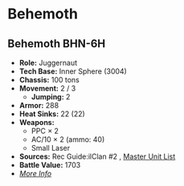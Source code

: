 # Behemoth 

## Behemoth BHN-6H 

- **Role:** Juggernaut 
- **Tech Base:** Inner Sphere (3004) 
- **Chassis:** 100 tons 
- **Movement:** 2 / 3 
  - **Jumping:** 2 
- **Armor:** 288 
- **Heat Sinks:** 22 (22) 
- **Weapons:** 
  - PPC × 2 
  - AC/10 × 2 (ammo: 40) 
  - Small Laser 
- **Sources:** Rec Guide:ilClan #2 , [Master Unit List](http://masterunitlist.info/Unit/Details/8301) 
- **Battle Value:** 1703 
- [*More Info*](behemoth/behemoth_bhn-6h.md) 

